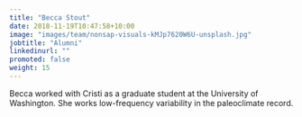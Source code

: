 ```yaml
---
title: "Becca Stout"
date: 2018-11-19T10:47:58+10:00
image: "images/team/nonsap-visuals-kMJp7620W6U-unsplash.jpg"
jobtitle: "Alumni"
linkedinurl: ""
promoted: false
weight: 15
---
```


Becca worked with Cristi as a graduate student at the University of Washington. She works low-frequency variability in the paleoclimate record.